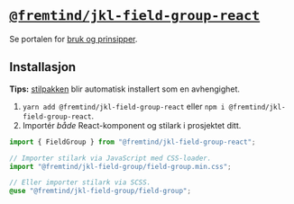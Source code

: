 # [`@fremtind/jkl-field-group-react`](https://jokul.fremtind.no/komponenter/fieldgroup)

Se portalen for [bruk og prinsipper](https://jokul.fremtind.no/komponenter/fieldgroup).

## Installasjon

**Tips:** [stilpakken](../field-group/) blir automatisk installert som en avhengighet.

1. `yarn add @fremtind/jkl-field-group-react` eller `npm i @fremtind/jkl-field-group-react`.
2. Importér _både_ React-komponent og stilark i prosjektet ditt.

```js
import { FieldGroup } from "@fremtind/jkl-field-group-react";

// Importer stilark via JavaScript med CSS-loader.
import "@fremtind/jkl-field-group/field-group.min.css";
```

```scss
// Eller importer stilark via SCSS.
@use "@fremtind/jkl-field-group/field-group";
```
